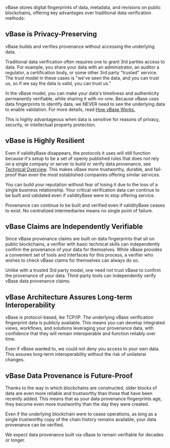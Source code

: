 vBase stores digital fingerprints of data, metadata, and revisions on public blockchains, offering key advantages over traditional data verification methods:

## vBase is Privacy-Preserving

vBase builds and verifies provenance without accessing the underlying data.

Traditional data verification often requires one to grant 3rd parties access to data. For example, you share your data with an administrator, an auditor a regulator, a certification body, or some other 3rd party "trusted" service. The trust model in these cases is "we've seen the data, and you can trust us, so if we say the data is valid, you can trust us." 

In the vBase model, you can make your data's timeliness and authenticity permanently verifiable, while sharing it with no-one. Because vBase uses data fingerprints to identify data, we NEVER need to see the underlying data to enable validation. For more details, read [How vBase Works.](how-vbase-works.md)

This is highly advantageous when data is sensitive for reasons of privacy, security, or intellectual property protection. 


## vBase is Highly Resilient 

Even if validityBase disappears, the protocols it uses will still function because it's setup to be a set of openly published rules that does not rely on a single company or server to build or verify data provenance, see [Technical Overview](technical-overview.md). This makes vBase more trustworthy, durable, and fail-proof than even the most established companies offering similar services.

You can build your reputation without fear of losing it due to the loss of a single business relationship. Your critical verification data can continue to be built and validated even if validityBase were to stop offering service. 

Provenance can continue to be built and verified even if validityBase ceases to exist. No centralized intermediaries means no single point of failure.


## vBase Claims are Independently Verifiable

Since vBase provenance claims are built on data fingerprints that sit on public blockchains, a verifier with basic technical skills can independently confirm the provenance of your data for themselves. While vBase provides a convenient set of tools and interfaces for this process, a verifier who wishes to check vBase claims for themselves can always do so. 

Unlike with a trusted 3rd party model, one need not trust vBase to confirm the provenance of your data. Third-party tools can independently verify vBase data provenance claims.


## vBase Architecture Assures Long-term Interoperability 

vBase is protocol-based, ike TCP/IP. The underlying vBase verification fingerprint data is publicly available. This means you can develop integrated views, workflows, and solutions leveraging your provenance data, with confidence that they will remain interoperable and function reliably over time. 

Even if vBase wanted to, we could not deny you access to your own data. This assures long-term interoperability without the risk of unilateral changes.


## vBase Data Provenance is Future-Proof

Thanks to the way in which blockchains are constructed, older blocks of data are even more reliable and trustworthy than those that have been recently added. This means that as your data provenance fingerprints age, they become even more trustworthy than the day they were created. 

Even if the underlying blockchain were to cease operations, as long as a single trustworthy copy of the chain history remains available, your data provenance can be verified. 

We expect data provenance built via vBase to remain verifiable for decades or longer. 